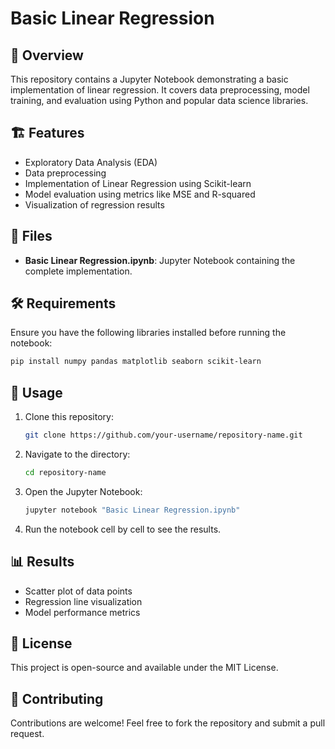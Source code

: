 # Basic Linear Regression

## 📌 Overview
This repository contains a Jupyter Notebook demonstrating a basic implementation of linear regression. It covers data preprocessing, model training, and evaluation using Python and popular data science libraries.

## 🏗 Features
- Exploratory Data Analysis (EDA)
- Data preprocessing
- Implementation of Linear Regression using Scikit-learn
- Model evaluation using metrics like MSE and R-squared
- Visualization of regression results

## 📂 Files
- **Basic Linear Regression.ipynb**: Jupyter Notebook containing the complete implementation.

## 🛠 Requirements
Ensure you have the following libraries installed before running the notebook:
```bash
pip install numpy pandas matplotlib seaborn scikit-learn
```

## 🚀 Usage
1. Clone this repository:
   ```bash
   git clone https://github.com/your-username/repository-name.git
   ```
2. Navigate to the directory:
   ```bash
   cd repository-name
   ```
3. Open the Jupyter Notebook:
   ```bash
   jupyter notebook "Basic Linear Regression.ipynb"
   ```
4. Run the notebook cell by cell to see the results.

## 📊 Results
- Scatter plot of data points
- Regression line visualization
- Model performance metrics

## 📜 License
This project is open-source and available under the MIT License.

## 🤝 Contributing
Contributions are welcome! Feel free to fork the repository and submit a pull request.

